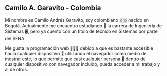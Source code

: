## Camilo A. Garavito - Colombia
Mi nombre es Camilo Andrés Garavito, soy colombiano 🇨🇴 nacido en Bogotá.
Actualmente me encuentro estudiando 📒 la carrera de Ingeniería de Sistemas 🖥️, pero ya cuento con un titulo de tecnico en Sistemas por parte del SENA.

Me gusta la programación web 👨🏽‍💻 debido a que es bastante accesible hacia cualquier dispositivo 📱 utilizando el navegador como medio de mostrar este, lo que permite que casi cualquier persona 🙍 dentro de cualquier dispositivo con navegador incluido, pueda acceder a mi trabajo y al de otros.
